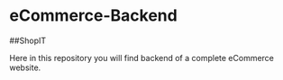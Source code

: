 # eCommerce-Backend

##ShopIT

Here in this repository you will find backend of a complete eCommerce website.
